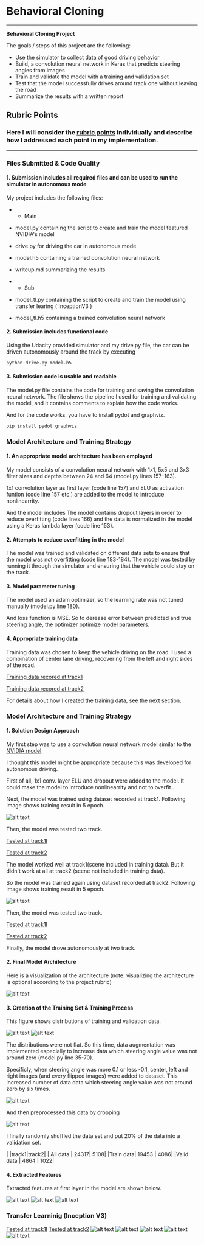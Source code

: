# **Behavioral Cloning** 
---

**Behavioral Cloning Project**

The goals / steps of this project are the following:
* Use the simulator to collect data of good driving behavior
* Build, a convolution neural network in Keras that predicts steering angles from images
* Train and validate the model with a training and validation set
* Test that the model successfully drives around track one without leaving the road
* Summarize the results with a written report

## Rubric Points
### Here I will consider the [rubric points](https://review.udacity.com/#!/rubrics/432/view) individually and describe how I addressed each point in my implementation.  

---
### Files Submitted & Code Quality

#### 1. Submission includes all required files and can be used to run the simulator in autonomous mode

My project includes the following files:
* * Main
* model.py containing the script to create and train the model featured NVIDIA's model
* drive.py for driving the car in autonomous mode
* model.h5 containing a trained convolution neural network
* writeup.md summarizing the results

* * Sub
* model_tl.py containing the script to create and train the model using transfer learing ( InceptionV3 )
* model_tl.h5 containing a trained convolution neural network

#### 2. Submission includes functional code
Using the Udacity provided simulator and my drive.py file, the car can be driven autonomously around the track by executing 
```sh
python drive.py model.h5
```

#### 3. Submission code is usable and readable

The model.py file contains the code for training and saving the convolution neural network. The file shows the pipeline I used for training and validating the model, and it contains comments to explain how the code works.

And for the code works, you have to install pydot and graphviz.
```sh
pip install pydot graphviz
```

### Model Architecture and Training Strategy

#### 1. An appropriate model architecture has been employed

My model consists of a convolution neural network with 1x1, 5x5 and 3x3 filter sizes and depths between 24 and 64 (model.py lines 157-163). 

1x1 convolution layer as first layer (code line 157) and ELU as activation funtion (code line 157 etc.) are added to the model to introduce nonlinearrity.

And the model includes The model contains dropout layers in order to reduce overfitting (code lines 166) and the data is normalized in the model using a Keras lambda layer (code line 153).

#### 2. Attempts to reduce overfitting in the model

The model was trained and validated on different data sets to ensure that the model was not overfitting (code line 183-184). The model was tested by running it through the simulator and ensuring that the vehicle could stay on the track.

#### 3. Model parameter tuning

The model used an adam optimizer, so the learning rate was not tuned manually (model.py line 180).

And loss function is MSE. So to derease error between predicted and true steering angle, the optimizer optimize model parameters.

#### 4. Appropriate training data

Training data was chosen to keep the vehicle driving on the road. I used a combination of center lane driving, recovering from the left and right sides of the road.

[Training data recored at track1](https://youtu.be/GsNV_fHJyI0)

[Training data recored at track2](https://youtu.be/bT1zx2h4iok)

For details about how I created the training data, see the next section. 

### Model Architecture and Training Strategy

#### 1. Solution Design Approach

My first step was to use a convolution neural network model similar to the [NVIDIA model](https://devblogs.nvidia.com/deep-learning-self-driving-cars/).

I thought this model might be appropriate because this was developed for autonomous driving.

First of all, 1x1 conv. layer ELU and dropout were added to the model. It could make the model to introduce nonlinearrity and not to overfit .

Next, the model was trained using dataset recorded at track1. Following image shows training result in 5 epoch.

![alt text](./training_results_5epoch.png)

Then, the model was tested two track.

[Tested at track1l](https://youtu.be/FCUiHn886-c)

[Tested at track2](https://youtu.be/SQEpGinTu6s)

The model worked well at track1(scene included in training data). But it didn't work at all at track2 (scene not included in training data).

So the model was trained again using dataset recorded at track2. Following image shows training result in 5 epoch.

![alt text](./training_results_track2.png)

Then, the model was tested two track.

[Tested at track1l](https://youtu.be/pyhaYlEJpZg)

[Tested at track2](https://youtu.be/Cl2_GEv3AM0)

Finally, the model drove autonomously at two track.

#### 2. Final Model Architecture

Here is a visualization of the architecture (note: visualizing the architecture is optional according to the project rubric)

![alt text](./model.png)

#### 3. Creation of the Training Set & Training Process

This figure shows distributions of training and validation data. 

![alt text](./train.png)
![alt text](./validation.png)

The distributions were not flat. So this time, data augmentation was implemented especially to increase data which steering angle value was not around zero (model.py line 35-70).

Specificly, when steering angle was more 0.1 or less -0.1, center, left and right images (and every flipped images) were added to dataset. This increased number of data data which steering angle value was not around zero by six times.

![alt text](./images_aug.png)

And then preprocessed this data by cropping

![alt text](./images.png)

I finally randomly shuffled the data set and put 20% of the data into a validation set. 

|                |track1|track2|
| All data    | 24317| 5108|
|Train data| 19453 | 4086|
|Valid data | 4864 | 1022|

#### 4. Extracted Features

Extracted features at first layer in the model are shown below.

![alt text](./hidden_layer_output1.png)
![alt text](./hidden_layer_output2.png)
![alt text](./hidden_layer_output3.png)

### Transfer Learninig (Inception V3)

[Tested at track1l](https://youtu.be/pyhaYlEJpZg)
[Tested at track2](https://youtu.be/Cl2_GEv3AM0)
![alt text](./model_tl.png)
![alt text](./images_tl.png)
![alt text](./hidden_layer_output1_tl.png)
![alt text](./hidden_layer_output2_tl.png)
![alt text](./hidden_layer_output3_tl.png)